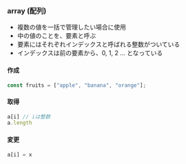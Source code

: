 ### array (配列)

- 複数の値を一括で管理したい場合に使用
- 中の値のことを、要素と呼ぶ
- 要素にはそれぞれインデックスと呼ばれる整数がついている
- インデックスは前の要素から、0, 1, 2 ... となっている

#### 作成

```javascript
const fruits = ["apple", "banana", "orange"];
```

#### 取得

```javascript
a[i] // iは整数
a.length
```

#### 変更

```javascript
a[i] = x
```
